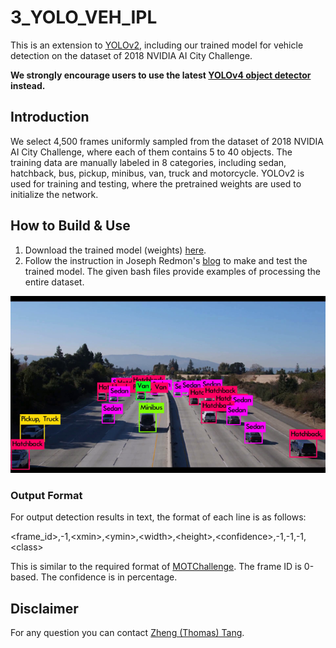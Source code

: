 # 3_YOLO_VEH_IPL

This is an extension to [YOLOv2](https://pjreddie.com/darknet/yolov2/), including our trained model for vehicle detection on the dataset of 2018 NVIDIA AI City Challenge. 

**We strongly encourage users to use the latest [YOLOv4 object detector](https://github.com/AlexeyAB/darknet) instead.**

## Introduction

We select 4,500 frames uniformly sampled from the dataset of 2018 NVIDIA AI City Challenge, where each of them contains 5 to 40 objects. The training data are manually labeled in 8 categories, including sedan, hatchback, bus, pickup, minibus, van, truck and motorcycle. YOLOv2 is used for training and testing, where the pretrained weights are used to initialize the network. 

## How to Build & Use

1. Download the trained model (weights) [here](https://drive.google.com/open?id=1pyK8Xd9aqZ5VEXL7J9CU7CZ-JNJ3OO1r). 
2. Follow the instruction in Joseph Redmon's [blog](https://pjreddie.com/darknet/yolov2/) to make and test the trained model. The given bash files provide examples of processing the entire dataset. 

<div align="center">
    <img src="demo.png", width="1000">
</div>

### Output Format

For output detection results in text, the format of each line is as follows:

\<frame_id\>,-1,\<xmin\>,\<ymin\>,\<width\>,\<height\>,\<confidence\>,-1,-1,-1,\<class\>

This is similar to the required format of [MOTChallenge](https://motchallenge.net/). The frame ID is 0-based. The confidence is in percentage. 

## Disclaimer

For any question you can contact [Zheng (Thomas) Tang](https://github.com/zhengthomastang).
